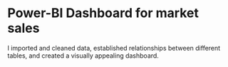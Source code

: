 # Power-BI Dashboard for market sales 

I imported and cleaned data, established relationships between different tables, and created a visually appealing dashboard.
